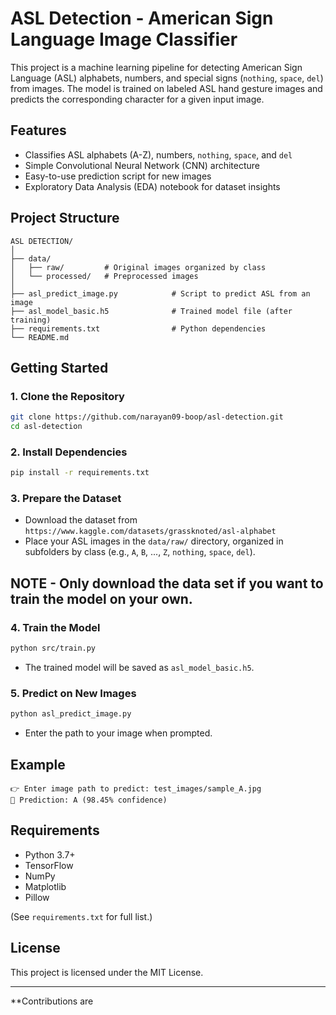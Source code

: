 # ASL Detection - American Sign Language Image Classifier

This project is a machine learning pipeline for detecting American Sign Language (ASL) alphabets, numbers, and special signs (`nothing`, `space`, `del`) from images. The model is trained on labeled ASL hand gesture images and predicts the corresponding character for a given input image.

## Features

- Classifies ASL alphabets (A-Z), numbers, `nothing`, `space`, and `del`
- Simple Convolutional Neural Network (CNN) architecture
- Easy-to-use prediction script for new images
- Exploratory Data Analysis (EDA) notebook for dataset insights

## Project Structure

```
ASL DETECTION/
│
├── data/
│   ├── raw/         # Original images organized by class
│   └── processed/   # Preprocessed images 
│
├── asl_predict_image.py            # Script to predict ASL from an image
├── asl_model_basic.h5              # Trained model file (after training)
├── requirements.txt                # Python dependencies
└── README.md
```

## Getting Started

### 1. Clone the Repository

```bash
git clone https://github.com/narayan09-boop/asl-detection.git
cd asl-detection
```

### 2. Install Dependencies

```bash
pip install -r requirements.txt
```

### 3. Prepare the Dataset

- Download the dataset from `https://www.kaggle.com/datasets/grassknoted/asl-alphabet`
- Place your ASL images in the `data/raw/` directory, organized in subfolders by class (e.g., `A`, `B`, ..., `Z`, `nothing`, `space`, `del`).

## NOTE - Only download the data set if you want to train the model on your own.

### 4. Train the Model

```bash
python src/train.py
```
- The trained model will be saved as `asl_model_basic.h5`.

### 5. Predict on New Images

```bash
python asl_predict_image.py
```
- Enter the path to your image when prompted.

## Example

```
👉 Enter image path to predict: test_images/sample_A.jpg
🧠 Prediction: A (98.45% confidence)
```

## Requirements

- Python 3.7+
- TensorFlow
- NumPy
- Matplotlib
- Pillow

(See `requirements.txt` for full list.)

## License

This project is licensed under the MIT License.

---

**Contributions are
